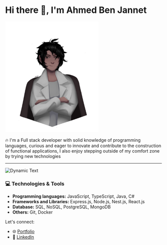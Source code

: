 # Hi there 👋, I'm Ahmed Ben Jannet

<img src="./ahmed.png" alt="avatar" width="300" style="margin-right:50%" >

🔥 I'm a Full stack developer with solid knowledge of programming languages, curious and eager to innovate and contribute to the construction of functional applications, I also enjoy stepping outside of my comfort zone by trying new technologies

---

![Dynamic Text](https://readme-typing-svg.herokuapp.com?font=Fira+Code&pause=1000&color=36BCF7&width=435&lines=Software+Engineer;Full+Stack+JS+Developer)

### 💻 Technologies & Tools
- **Programming languages:** JavaScript, TypeScript, Java, C#
- **Frameworks and Libraries:** Express.js, Node.js, Nest.js, React.js
- **Database:** SQL, NoSQL,  PostgreSQL, MongoDB
- **Others:** Git, Docker

Let's connect:
- 🌐 [Portfolio](https://ahmed-benjannet.vercel.app)
- 💼 [LinkedIn](https://www.linkedin.com/in/ahmed-ben-jannet-4354a41bb/)


